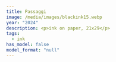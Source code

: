 ```yaml
---
title: Passaggi
image: /media/images/blackink15.webp
year: "2024"
description: <p>ink on paper, 21x29</p>
tags:
  - ink
has_model: false
model_format: "null"
---
```

